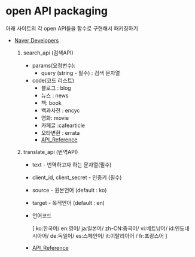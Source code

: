 # open API packaging

아래 사이트의 각 open API들을 함수로 구현해서 패키징하기 
- [Naver Developers](https://developers.naver.com/)

    1. search_api (검색API)
        - params(요청변수): 
            - query (string - 필수) : 검색 문자열
        - code(코드 리스트) 
            - 블로그 : blog
            - 뉴스 : news
            - 책: book
            - 백과사전 : encyc
            - 영화: movie
            - 카페글 :cafearticle
            - 오타변환 : errata
            - [API_Reference](https://developers.naver.com/docs/serviceapi/search/blog/blog.md#%EB%B8%94%EB%A1%9C%EA%B7%B8)


    2. translate_api (번역API)
        - text - 번역하고자 하는 문자열(필수)
        - client_id, client_secret - 인증키 (필수)
        - source - 원본언어 (default : ko) 
        - target - 목적언어 (default : en)
        - 언어코드
        
            [ ko:한국어/ en:영어/ ja:일본어/ zh-CN:중국어/ vi:베트남어/ id:인도네시아어/ de:독일어/ es:스페인어/ it:이탈리아어 / fr:프랑스어 ]
        - [API_Reference](https://developers.naver.com/docs/papago/papago-nmt-api-reference.md)

            
        